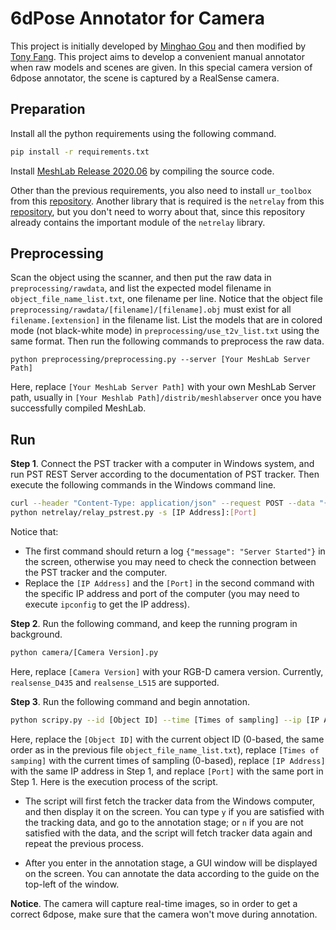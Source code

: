 # 6dPose Annotator for Camera

This project is initially developed by [Minghao Gou](https://github.com/GouMinghao) and then modified by [Tony Fang](https://github.com/Galaxies99). This project aims to develop a convenient manual annotator when raw models and scenes are given. In this special camera version of 6dpose annotator, the scene is captured by a RealSense camera.

## Preparation

Install all the python requirements using the following command.

```bash
pip install -r requirements.txt
```

Install [MeshLab Release 2020.06](https://github.com/cnr-isti-vclab/meshlab/releases/tag/Meshlab-2020.06) by compiling the source code.

Other than the previous requirements, you also need to install `ur_toolbox` from this [repository](https://github.com/graspnet/ur_toolbox). Another library that is required is the `netrelay` from this [repository](https://github.com/galaxies99/netrelay), but you don't need to worry about that, since this repository already contains the important module of the `netrelay` library.

##  Preprocessing

Scan the object using the scanner, and then put the raw data in `preprocessing/rawdata`, and list the expected model filename in `object_file_name_list.txt`, one filename per line. Notice that the object file `preprocessing/rawdata/[filename]/[filename].obj` must exist for all `filename.[extension]` in the filename list. List the models that are in colored mode (not black-white mode) in `preprocessing/use_t2v_list.txt` using the same format. Then run the following commands to preprocess the raw data.

```
python preprocessing/preprocessing.py --server [Your MeshLab Server Path]
```

Here, replace `[Your MeshLab Server Path]` with your own MeshLab Server path, usually in `[Your Meshlab Path]/distrib/meshlabserver` once you have successfully compiled MeshLab.

## Run

**Step 1**. Connect the PST tracker with a computer in Windows system, and run PST REST Server according to the documentation of PST tracker. Then execute the following commands in the Windows command line.

```bash
curl --header "Content-Type: application/json" --request POST --data "{}" http://localhost:7278/PSTapi/Start
python netrelay/relay_pstrest.py -s [IP Address]:[Port]
```

Notice that:

- The first command should return a log `{"message": "Server Started"}` in the screen, otherwise you may need to check the connection between the PST tracker and the computer.
- Replace the `[IP Address]` and the `[Port]` in the second command with the specific IP address and port of the computer (you may need to execute `ipconfig` to get the IP address).

**Step 2**. Run the following command, and keep the running program in background. 

```bash
python camera/[Camera Version].py
```

Here, replace `[Camera Version]` with your RGB-D camera version. Currently, `realsense_D435` and `realsense_L515` are supported.

**Step 3**. Run the following command and begin annotation.

```bash
python scripy.py --id [Object ID] --time [Times of sampling] --ip [IP Address] --port [Port]
```

Here, replace the `[Object ID]` with the current object ID (0-based, the same order as in the previous file `object_file_name_list.txt`), replace `[Times of samping]` with the current times of sampling (0-based), replace `[IP Address]` with the same IP address in Step 1, and replace `[Port]` with the same port in Step 1. Here is the execution process of the script.

- The script will first fetch the tracker data from the Windows computer, and then display it on the screen. You can type `y` if you are satisfied with the tracking data, and go to the annotation stage; or `n` if you are not satisfied with the data, and the script will fetch tracker data again and repeat the previous process.

- After you enter in the annotation stage, a GUI window will be displayed on the screen. You can annotate the data according to the guide on the top-left of the window.

**Notice**. The camera will capture real-time images, so in order to get a correct 6dpose, make sure that the camera won't move during annotation.